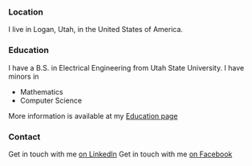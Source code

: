 ### Location
I live in Logan, Utah, in the United States of America.

### Education
I have a B.S. in Electrical Engineering from Utah State University.
I have minors in 
- Mathematics
- Computer Science

More information is available at my [Education page](https://kenyonsmith.github.io/kenyon-smith-central/education)

### Contact
Get in touch with me [on LinkedIn](https://www.linkedin.com/in/kenyon-smith-957401ab/)
Get in touch with me [on Facebook](https://www.facebook.com/kenyoninidaho)

